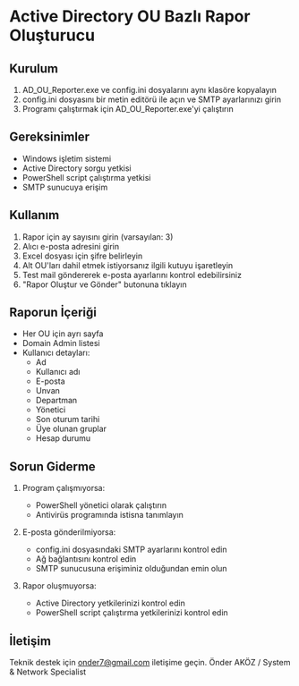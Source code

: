 Active Directory OU Bazlı Rapor Oluşturucu
=====================================

Kurulum
-------
1. AD_OU_Reporter.exe ve config.ini dosyalarını aynı klasöre kopyalayın
2. config.ini dosyasını bir metin editörü ile açın ve SMTP ayarlarınızı girin
3. Programı çalıştırmak için AD_OU_Reporter.exe'yi çalıştırın

Gereksinimler
-------------
- Windows işletim sistemi
- Active Directory sorgu yetkisi
- PowerShell script çalıştırma yetkisi
- SMTP sunucuya erişim

Kullanım
--------
1. Rapor için ay sayısını girin (varsayılan: 3)
2. Alıcı e-posta adresini girin
3. Excel dosyası için şifre belirleyin
4. Alt OU'ları dahil etmek istiyorsanız ilgili kutuyu işaretleyin
5. Test mail göndererek e-posta ayarlarını kontrol edebilirsiniz
6. "Rapor Oluştur ve Gönder" butonuna tıklayın

Raporun İçeriği
--------------
- Her OU için ayrı sayfa
- Domain Admin listesi
- Kullanıcı detayları:
  * Ad
  * Kullanıcı adı
  * E-posta
  * Unvan
  * Departman
  * Yönetici
  * Son oturum tarihi
  * Üye olunan gruplar
  * Hesap durumu

Sorun Giderme
------------
1. Program çalışmıyorsa:
   - PowerShell yönetici olarak çalıştırın
   - Antivirüs programında istisna tanımlayın
   
2. E-posta gönderilmiyorsa:
   - config.ini dosyasındaki SMTP ayarlarını kontrol edin
   - Ağ bağlantısını kontrol edin
   - SMTP sunucusuna erişiminiz olduğundan emin olun

3. Rapor oluşmuyorsa:
   - Active Directory yetkilerinizi kontrol edin
   - PowerShell script çalıştırma yetkilerinizi kontrol edin

İletişim
--------
Teknik destek için onder7@gmail.com iletişime geçin.
Önder AKÖZ / System & Network Specialist
